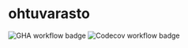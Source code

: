 # ohtuvarasto

![GHA workflow badge](https://github.com/lottatan/ohtuvarasto/workflows/CI/badge.svg)
![Codecov workflow badge](9e73c9aab8e0ef0704ffde2828f4be58138423d6)
